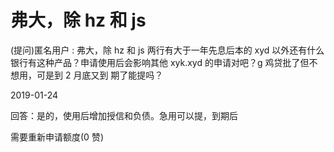 # 弗大，除 hz 和 js

(提问)匿名用户 : 弗大，除 hz 和 js 两行有大于一年先息后本的 xyd 以外还有什么银行有这种产品？申请使用后会影响其他 xyk.xyd 的申请对吧？g 鸡贷批了但不想用，可是到 2 月底又到 期了能提吗？

2019-01-24

回答：是的，使用后增加授信和负债。急用可以提，到期后

需要重新申请额度(0 赞)